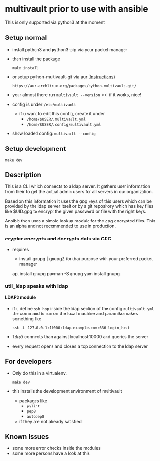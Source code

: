 # multivault prior to use with ansible

This is only supported via python3 at the moment

## Setup normal

* install python3 and python3-pip via your packet manager
* then install the package

      make install

* or setup python-multivault-git via aur ([Instructions](https://wiki.archlinux.org/index.php/makepkg))

      https://aur.archlinux.org/packages/python-multivault-git/

* your almost there run `multivault --version` <<- if it works, nice!
* config is under `/etc/multivault`
  * if u want to edit this config, create it under
    * `/home/$USER/.multivault.yml`
    * `/home/$USER/.config/multivault.yml`
* show loaded config: `multivault --config`

## Setup development

    make dev

## Description

This is a CLI which connects to a ldap server.
It gathers user information from their to
get the actual admin users for all servers in our organization.

Based on this information it uses the gpg keys of this users
which can be provided by the ldap server itself or by a git
repository which has key files like $UID.gpg to encrypt the
given password or file with the right keys.

Ansible then uses a simple lookup module for the gpg encrypted
files. This is an alpha and not recommended to use in production.

### crypter encrypts and decrypts data via GPG

* requires
  * install gnupg | gnupg2 for that purpose with your preferred packet manager

  apt install gnupg
  pacman -S gnupg
  yum install gnupg

### util_ldap speaks with ldap

#### LDAP3 module

* if u define `ssh_hop` inside the ldap section of
  the config `multivault.yml` the command is run on
  the local machine and paramiko makes something like

      ssh -L 127.0.0.1:10000:ldap.example.com:636 login_host

* `ldap3` connects than against localhost:10000 and queries the server
* every request opens and closes a tcp connection to the ldap server

## For developers

* Only do this in a virtualenv.

      make dev

* this installs the development environment of multivault
  * packages like
    * `pylint`
    * `pep8`
    * `autopep8`
  * if they are not already satisfied

## Known Issues

* some more error checks inside the modules
* some more persons have a look at this
